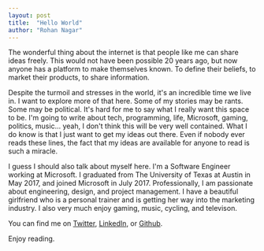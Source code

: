 ```yaml
---
layout: post
title:  "Hello World"
author: "Rohan Nagar"
---
```


The wonderful thing about the internet is that people like me can share ideas freely. This would not have been possible
20 years ago, but now anyone has a platform to make themselves known. To define their beliefs, to market their products,
to share information.

Despite the turmoil and stresses in the world, it's an incredible time we live in. I want to explore more of that here. Some
of my stories may be rants. Some may be political. It's hard for me to say what I really want this space to be. I'm going
to write about tech, programming, life, Microsoft, gaming, politics, music... yeah, I don't think this will be very
well contained. What I do know is that I just want to get my ideas out there. Even if nobody ever reads these lines,
the fact that my ideas are available for anyone to read is such a miracle.

I guess I should also talk about myself here. I'm a Software Engineer working at Microsoft. I graduated from The University
of Texas at Austin in May 2017, and joined Microsoft in July 2017. Professionally, I am passionate about engineering, design,
and project management. I have a beautiful girlfriend who is a personal trainer and is getting her way into the marketing
industry. I also very much enjoy gaming, music, cycling, and televison.

You can find me on
[Twitter](https://twitter.com/RohanNagar22),
[LinkedIn](https://www.linkedin.com/in/rohannagar/), or
[Github](https://github.com/RohanNagar).

Enjoy reading.
